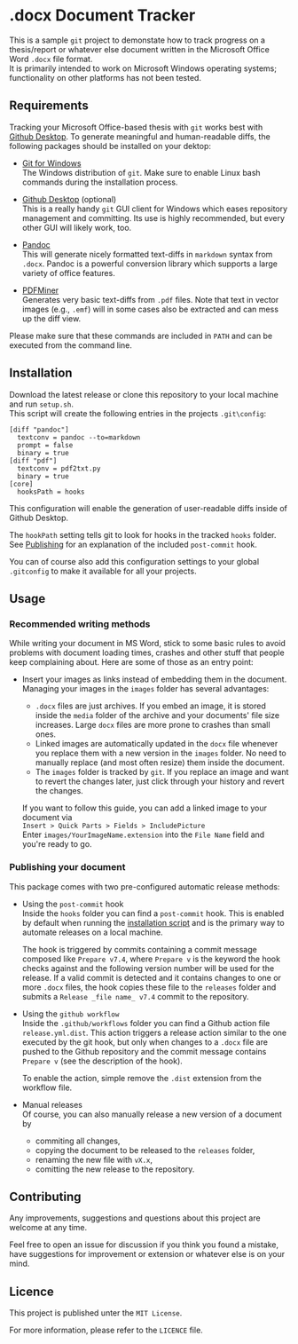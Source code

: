 # .docx Document Tracker
This is a sample `git` project to demonstate how to track progress on a thesis/report or whatever else document written in the Microsoft Office Word `.docx` file format.  
It is primarily intended to work on Microsoft Windows operating systems; functionality on other platforms has not been tested.

## Requirements
Tracking your Microsoft Office-based thesis with `git` works best with [Github Desktop](https://desktop.github.com).
To generate meaningful and human-readable diffs, the following packages should be installed on your dektop:

* [Git for Windows](https://git-scm.com/download/win)  
  The Windows distribution of `git`. Make sure to enable Linux bash commands during the installation process.

* [Github Desktop](https://desktop.github.com) (optional)  
  This is a really handy `git` GUI client for Windows which eases repository management and committing. Its use is highly recommended, but every other GUI will likely work, too.

* [Pandoc](https://pandoc.org/)  
  This will generate nicely formatted text-diffs in `markdown` syntax from `.docx`. Pandoc is a powerful conversion library which supports a large variety of office features.

* [PDFMiner](https://pypi.org/project/pdfminer/)  
  Generates very basic text-diffs from `.pdf` files. Note that text in vector images (e.g., `.emf`) will in some cases also be extracted and can mess up the diff view.

Please make sure that these commands are included in `PATH` and can be executed from the command line.

## Installation
Download the latest release or clone this repository to your local machine and run `setup.sh`.  
This script will create the following entries in the projects `.git\config`:

    [diff "pandoc"]
      textconv = pandoc --to=markdown 
      prompt = false
      binary = true
    [diff "pdf"]
      textconv = pdf2txt.py
      binary = true
    [core]
      hooksPath = hooks

This configuration will enable the generation of user-readable diffs inside of Github Desktop.

The `hookPath` setting tells git to look for hooks in the tracked `hooks` folder. See [Publishing](#publishing-your-document) for an explanation of the included `post-commit` hook.

You can of course also add this configuration settings to your global `.gitconfig` to make it available for all your projects.

## Usage
	
### Recommended writing methods
While writing your document in MS Word, stick to some basic rules to avoid problems with document loading times, crashes and other stuff that people keep complaining about. Here are some of those as an entry point:

* Insert your images as links instead of embedding them in the document.  
  Managing your images in the `images` folder has several advantages:
  - `.docx` files are just archives. If you embed an image, it is stored inside the `media` folder of the archive and your documents' file size increases. Large `docx` files are more prone to crashes than small ones.
  - Linked images are automatically updated in the `docx` file whenever you replace them with a new version in the `images` folder. No need to manually replace (and most often resize) them inside the document.
  - The `images` folder is tracked by `git`. If you replace an image and want to revert the changes later, just click through your history and revert the changes.  

  If you want to follow this guide, you can add a linked image to your document via  
  ```Insert > Quick Parts > Fields > IncludePicture```  
  Enter `images/YourImageName.extension` into the `File Name` field and you're ready to go. 

### Publishing your document
This package comes with two pre-configured automatic release methods:

* Using the `post-commit` hook  
  Inside the `hooks` folder you can find a `post-commit` hook. This is enabled by default when running the [installation script](#installation) and is the primary way to automate releases on a local machine.
  
  The hook is triggered by commits containing a commit message composed like `Prepare v7.4`, where `Prepare v` is the keyword the hook checks against and the following version number will be used for the release. If a valid commit is detected and it contains changes to one or more `.docx` files, the hook copies these file to the `releases` folder and submits a `Release _file name_ v7.4` commit to the repository.
* Using the `github workflow`  
  Inside the `.github/workflows` folder you can find a Github action file `release.yml.dist`. This action triggers a release action similar to the one executed by the git hook, but only when changes to a `.docx` file are pushed to the Github repository and the commit message contains `Prepare v` (see the description of the hook).

  To enable the action, simple remove the `.dist` extension from the workflow file.
* Manual releases  
  Of course, you can also manually release a new version of a document by  
  - commiting all changes,
  - copying the document to be released to the `releases` folder,
  - renaming the new file with `vX.x`,
  - comitting the new release to the repository.

## Contributing
Any improvements, suggestions and questions about this project are welcome at any time.  

Feel free to open an issue for discussion if you think you found a mistake, have suggestions for improvement or extension or whatever else is on your mind.

## Licence
This project is published unter the `MIT License`.

For more information, please refer to the `LICENCE` file.